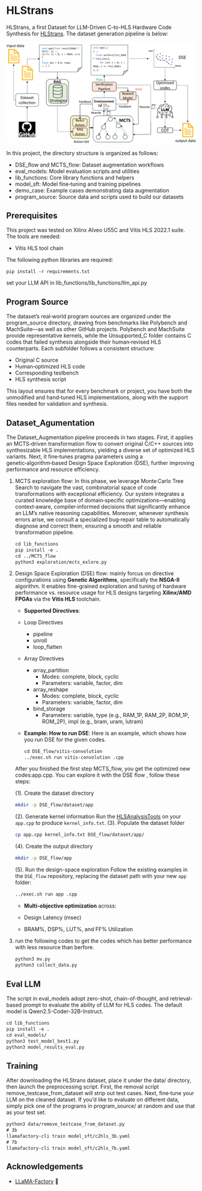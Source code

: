 # HLStrans

HLStrans, a first Dataset for LLM-Driven C-to-HLS Hardware Code Synthesis for [HLStrans](https://huggingface.co/datasets/qingyun777yes/HLStrans). The dataset generation pipeline is below:

![](./data/datagen.png)

In this project, the directory structure is organized as follows:

   * DSE_flow and MCTS_flow: Dataset augmentation workflows
   * eval_models: Model evaluation scripts and utilities
   * lib_functions: Core library functions and helpers
   * model_sft: Model fine‑tuning and training pipelines
   * demo_case: Example cases demonstrating data augmentation
   * program_source: Source data and scripts used to build our datasets
## Prerequisites

This project was tested on Xilinx Alveo U55C and Vitis HLS 2022.1 suite. The tools are needed: 

* Vitis HLS tool chain

The following python libraries are required: 
   ```shell
   pip install -r requirements.txt
   ```

set your LLM API in lib_functions/lib_functions/llm_api.py

## Program Source

The dataset’s real‑world program sources are organized under the program_source directory, drawing from benchmarks like Polybench and MachSuite—as well as other GitHub projects. Polybench and MachSuite provide representative kernels, while the Unsupported_C folder contains C codes that failed synthesis alongside their human‑revised HLS counterparts. Each subfolder follows a consistent structure:

* Original C source
* Human‑optimized HLS code
* Corresponding testbench
* HLS synthesis script

This layout ensures that for every benchmark or project, you have both the unmodified and hand‑tuned HLS implementations, along with the support files needed for validation and synthesis.

## Dataset_Agumentation
The Dataset_Augmentation pipeline proceeds in two stages. First, it applies an MCTS‑driven transformation flow to convert original C/C++ sources into synthesizable HLS implementations, yielding a diverse set of optimized HLS variants. Next, it fine‑tunes pragma parameters using a genetic‑algorithm‑based Design Space Exploration (DSE), further improving performance and resource efficiency. 

1. MCTS exploration flow: In this phase, we leverage Monte Carlo Tree Search to navigate the vast, combinatorial space of code transformations with exceptional efficiency. Our system integrates a curated knowledge base of domain‑specific optimizations—enabling context‑aware, compiler‑informed decisions that significantly enhance an LLM’s native reasoning capabilities. Moreover, whenever synthesis errors arise, we consult a specialized bug‑repair table to automatically diagnose and correct them, ensuring a smooth and reliable transformation pipeline. 

   ```shell
   cd lib_functions
   pip install -e .
   cd ../MCTS_flow
   python3 exploration/mcts_exlore.py
   ```
2. Design Space Exploration (DSE) flow: mainly forcus on directive configurations using **Genetic Algorithms**, specifically the **NSGA-II** algorithm. It enables fine-grained exploration and tuning of hardware performance vs. resource usage for HLS designs targeting **Xilinx/AMD FPGAs** via the **Vitis HLS** toolchain. 

   * **Supported Directives**:
   * Loop Directives
      * pipeline
      * unroll
      * loop_flatten

   * Array Directives
      * array_partition
         * Modes: complete, block, cyclic
         * Parameters: variable, factor, dim
      * array_reshape
         * Modes: complete, block, cyclic
         * Parameters: variable, factor, dim
      * bind_storage
         * Parameters: variable, type (e.g., RAM_1P, RAM_2P, ROM_1P, ROM_2P), impl (e.g., bram, uram, lutram)

   * **Example: How to run DSE**:
   Here is an example, which shows how you run DSE for the given codes. 
      ```shell
      cd DSE_flow/vitis-convolution
      ../exec.sh run vitis-convolution .cpp
      ```
   After you finished the first step MCTS_flow, you get the optimized new codes:app.cpp. You can explore it with the DSE flow , follow these steps:

   (1). Create the dataset directory
      ```bash
      mkdir -p DSE_flow/dataset/app
      ```
   (2). Generate kernel information
   Run the [HLSAnalysisTools](https://github.com/aferikoglou/HLSAnalysisTools) on your `app.cpp` to produce `kernel_info.txt`.
   (3). Populate the dataset folder
      ```bash
      cp app.cpp kernel_info.txt DSE_flow/dataset/app/
      ```
   (4). Create the output directory
      ```bash
      mkdir -p DSE_flow/app
      ```
   (5). Run the design-space exploration
   Follow the existing examples in the `DSE_flow` repository, replacing the dataset path with your new `app` folder:
      ```bash
      ../exec.sh run app .cpp
      ```
   * **Multi-objective optimization** across:

   * Design Latency (msec)
   * BRAM%, DSP%, LUT%, and FF% Utilization

3. run the following codes to get the codes which has better performance with less resource than berfore.  
      ```bash
      python3 mv.py
      python3 collect_data.py
      ```
## Eval LLM
The script in eval_models adopt zero-shot, chain-of-thought, and retrieval-based prompt to evaluate the ability of LLM for HLS codes. The default model is Qwen2.5-Coder-32B-Instruct. 
   ```shell
   cd lib_functions
   pip install -e .
   cd eval_models/
   python3 test_model_best1.py
   python3 model_results_eval.py
   ```

## Training

After downloading the HLStrans dataset, place it under the data/ directory, then launch the preprocessing script. First, the removal script remove_testcase_from_dataset will strip out test cases. Next, fine‑tune your LLM on the cleaned dataset. If you’d like to evaluate on different data, simply pick one of the programs in program_source/ at random and use that as your test set.

```shell
python3 data/remove_testcase_from_dataset.py
# 3b
llamafactory-cli train model_sft/c2hls_3b.yaml
# 7b
llamafactory-cli train model_sft/c2hls_7b.yaml
```

## Acknowledgements
- [LLaMA-Factory](https://github.com/hiyouga/LLaMA-Factory) 🔗



